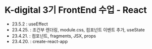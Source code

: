 # K-digital 3기 FrontEnd 수업 - React

- 23.5.2 : useEffect
- 23.4.25. : 조건부 렌더링, module.css, 컴포넌트 이벤트 추가, useState
- 23.4.21. : 컴포넌트, fragments, JSX, props
- 23.4.20. : create-react-app
